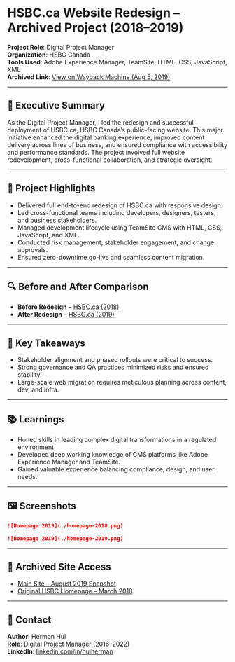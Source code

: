 # HSBC.ca Website Redesign – Archived Project (2018–2019)

**Project Role**: Digital Project Manager  
**Organization**: HSBC Canada  
**Tools Used**: Adobe Experience Manager, TeamSite, HTML, CSS, JavaScript, XML  
**Archived Link**: [View on Wayback Machine (Aug 5, 2019)](https://web.archive.org/web/20190805055759/https://www.hsbc.ca/)

---

## 📌 Executive Summary
As the Digital Project Manager, I led the redesign and successful deployment of HSBC.ca, HSBC Canada’s public-facing website. This major initiative enhanced the digital banking experience, improved content delivery across lines of business, and ensured compliance with accessibility and performance standards. The project involved full website redevelopment, cross-functional collaboration, and strategic oversight.

---

## 🎯 Project Highlights
- Delivered full end-to-end redesign of HSBC.ca with responsive design.
- Led cross-functional teams including developers, designers, testers, and business stakeholders.
- Managed development lifecycle using TeamSite CMS with HTML, CSS, JavaScript, and XML.
- Conducted risk management, stakeholder engagement, and change approvals.
- Ensured zero-downtime go-live and seamless content migration.

---

## 🔍 Before and After Comparison

- **Before Redesign** – [HSBC.ca (2018)](https://web.archive.org/web/20180301014954/http://www.hsbc.ca/1/2/personal)  
- **After Redesign** – [HSBC.ca (2019)](https://web.archive.org/web/20190805055759/https://www.hsbc.ca/)

---

## 🧠 Key Takeaways
- Stakeholder alignment and phased rollouts were critical to success.
- Strong governance and QA practices minimized risks and ensured stability.
- Large-scale web migration requires meticulous planning across content, dev, and infra.

---

## 📚 Learnings
- Honed skills in leading complex digital transformations in a regulated environment.
- Developed deep working knowledge of CMS platforms like Adobe Experience Manager and TeamSite.
- Gained valuable experience balancing compliance, design, and user needs.

---

## 🖼️ Screenshots

```markdown
![Homepage 2019](./homepage-2018.png)
```

```markdown
![Homepage 2019](./homepage-2019.png)
```

---

## 📎 Archived Site Access

- [Main Site – August 2019 Snapshot](https://web.archive.org/web/20190805055759/https://www.hsbc.ca/)
- [Original HSBC Homepage – March 2018](https://web.archive.org/web/20180301014954/http://www.hsbc.ca/1/2/personal)

---

## 📩 Contact

**Author**: Herman Hui  
**Role**: Digital Project Manager (2016–2022)  
**LinkedIn**: [linkedin.com/in/huiherman](https://www.linkedin.com/in/huiherman)  

